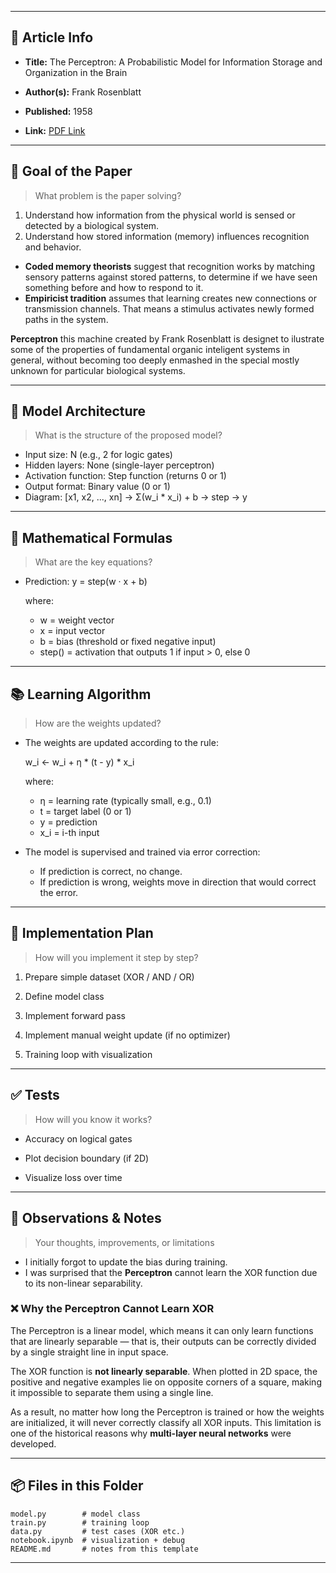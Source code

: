 

---

## 📄 Article Info

- **Title:** The Perceptron: A Probabilistic Model for Information Storage and Organization in the Brain
    
- **Author(s):** Frank Rosenblatt
    
- **Published:** 1958
    
- **Link:** [PDF Link](https://www.ling.upenn.edu/courses/cogs501/Rosenblatt1958.pdf)
    

---

## 🎯 Goal of the Paper

> What problem is the paper solving?

1. Understand how information from the physical world is sensed or detected by a biological system.  
2. Understand how stored information (memory) influences recognition and behavior.

- **Coded memory theorists** suggest that recognition works by matching sensory patterns against stored patterns, to determine if we have seen something before and how to respond to it.
- **Empiricist tradition** assumes that learning creates new connections or transmission channels. That means a stimulus activates newly formed paths in the system.

**Perceptron** this machine created by Frank Rosenblatt is designet to ilustrate some of the properties of fundamental organic inteligent systems in general, without becoming too deeply enmashed in the special mostly unknown for particular biological systems.

---

## 🧠 Model Architecture

> What is the structure of the proposed model?

 - Input size: N (e.g., 2 for logic gates)
- Hidden layers: None (single-layer perceptron)
- Activation function: Step function (returns 0 or 1)
- Output format: Binary value (0 or 1)
- Diagram:
    [x1, x2, ..., xn] → Σ(w_i * x_i) + b → step → y
    

---

## 🧮 Mathematical Formulas

> What are the key equations?

- Prediction: y = step(w · x + b)

    where:
    - w = weight vector
    - x = input vector
    - b = bias (threshold or fixed negative input)
    - step() = activation that outputs 1 if input > 0, else 0

    

---

## 📚 Learning Algorithm

> How are the weights updated?

- The weights are updated according to the rule:

    w_i ← w_i + η * (t - y) * x_i

    where:
    - η = learning rate (typically small, e.g., 0.1)
    - t = target label (0 or 1)
    - y = prediction
    - x_i = i-th input

- The model is supervised and trained via error correction:
    - If prediction is correct, no change.
    - If prediction is wrong, weights move in direction that would correct the error.

    

---

## 🧪 Implementation Plan

> How will you implement it step by step?

1. Prepare simple dataset (XOR / AND / OR)
    
2. Define model class
    
3. Implement forward pass
    
4. Implement manual weight update (if no optimizer)
    
5. Training loop with visualization
    

---

## ✅ Tests

> How will you know it works?

-  Accuracy on logical gates
    
-  Plot decision boundary (if 2D)
    
-  Visualize loss over time
    

---

## 📌 Observations & Notes

> Your thoughts, improvements, or limitations

- I initially forgot to update the bias during training.
- I was surprised that the **Perceptron** cannot learn the XOR function due to its non-linear separability.
    
### ❌ Why the Perceptron Cannot Learn XOR

The Perceptron is a linear model, which means it can only learn functions that are linearly separable — that is, their outputs can be correctly divided by a single straight line in input space.

The XOR function is **not linearly separable**. When plotted in 2D space, the positive and negative examples lie on opposite corners of a square, making it impossible to separate them using a single line.

As a result, no matter how long the Perceptron is trained or how the weights are initialized, it will never correctly classify all XOR inputs. This limitation is one of the historical reasons why **multi-layer neural networks** were developed.

---

## 📦 Files in this Folder

```
model.py        # model class
train.py        # training loop
data.py         # test cases (XOR etc.)
notebook.ipynb  # visualization + debug
README.md       # notes from this template
```

---